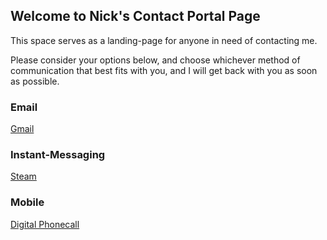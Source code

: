## Welcome to Nick's Contact Portal Page

This space serves as a landing-page for anyone in need of contacting me.

Please consider your options below, and choose whichever method of communication that best fits with you, and I will get back with you as soon as possible.

### Email

[Gmail](https://help.github.com) 

### Instant-Messaging

[Steam](https://help.github.com) 

### Mobile

[Digital Phonecall](https://help.github.com) 
